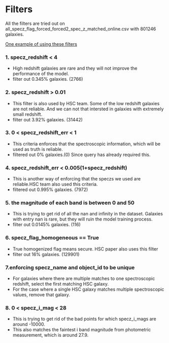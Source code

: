 # Filters

All the filters are tried out on all_specz_flag_forced_forced2_spec_z_matched_online.csv with 801246 galaxies.

[One example of using these filters](../code/RF_big_data.ipynb)


### 1. specz_redshift < 4
- High redshift galaxies are rare and they will not improve the performance of the model. 
- filter out 0.345% galaxies. (2766)


### 2. specz_redshift > 0.01
- This filter is also used by HSC team. Some of the low redshift galaxies are not reliable. And we can not
that intersted in galaxies with extremely small redshift.
- filter out 3.92% galaxies. (31442)


### 3. 0 < specz_redshift_err < 1
- This criteria enforces that the spectroscopic information, which will be used as truth is reliable.
- filtered out 0% galaxies.(0) Since query has already required this.

### 4. specz_redshift_err < 0.005(1+specz_redshift)
- This is another way of enforcing that the speczs we used are reliable.HSC team also used this criteria.
- filtered out 0.995% galaxies. (7972)

### 5. the magnitude of each band is between 0 and 50
- This is trying to get rid of all the nan and infinity in the dataset. Galaxies with entry nan is rare, but they will
ruin the model training process.
- filter out 0.0145% galaxies. (116)

### 6. specz_flag_homogeneous == True
- True homogenized flag means secure. HSC paper also uses this filter
- filter out 16% galaxies. (129901)

### 7.enforcing specz_name and object_id to be unique
- For galaxies where there are multiple matches to one spectroscopic redshift, select the first matching HSC galaxy.
- For the case where a single HSC galaxy matches multiple spectroscopic values, remove that galaxy.

### 8. 0 < specz_i_mag < 28
- This is trying to get rid of the bad points for which specz_i_mags are around -10000.
- This also matches the faintest i band magnitude from photometric measurement, which is around 27.9.

